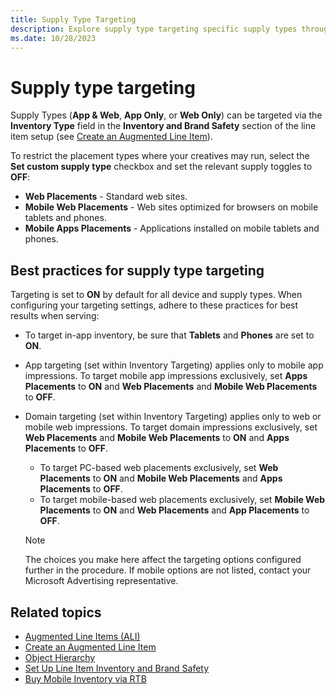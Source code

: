 ```yaml
---
title: Supply Type Targeting
description: Explore supply type targeting specific supply types through the Inventory Type field in line item setup to streamline supply type focus.
ms.date: 10/28/2023
---
```


# Supply type targeting

Supply Types (**App & Web**, **App Only**, or **Web Only**) can be targeted via the **Inventory Type** field in the **Inventory and Brand Safety** section of the line item setup (see [Create an Augmented Line Item](create-an-augmented-line-item-ali.md)).

To restrict the placement types where your creatives may run, select the **Set custom supply type** checkbox and set the relevant supply toggles to **OFF**:

- **Web Placements** - Standard web sites.
- **Mobile Web Placements** - Web sites optimized for browsers on mobile tablets and phones.
- **Mobile Apps Placements** - Applications installed on mobile tablets and phones.

## Best practices for supply type targeting

Targeting is set to **ON** by default for all device and supply types. When configuring your targeting settings, adhere to these practices for best results when serving:

- To target in-app inventory, be sure that **Tablets** and **Phones** are set to **ON**.
- App targeting (set within Inventory Targeting) applies only to mobile app impressions. To target mobile app impressions exclusively, set **Apps Placements** to **ON** and **Web Placements** and **Mobile Web Placements** to **OFF**.
- Domain targeting (set within Inventory Targeting) applies only to web or mobile web impressions. To target domain impressions exclusively, set **Web Placements** and **Mobile Web Placements** to **ON** and **Apps Placements** to **OFF**.
  - To target PC-based web placements exclusively, set **Web Placements** to **ON** and **Mobile Web Placements** and **Apps Placements** to **OFF**.
  - To target mobile-based web placements exclusively, set **Mobile Web Placements** to **ON** and **Web Placements** and **App Placements** to **OFF**.

   > [!NOTE]
   > The choices you make here affect the targeting options configured further in the procedure. If mobile options are not listed, contact your Microsoft Advertising representative.

## Related topics

- [Augmented Line Items (ALI)](augmented-line-items-ali.md)
- [Create an Augmented Line Item](create-an-augmented-line-item-ali.md)
- [Object Hierarchy](object-hierarchy.md)
- [Set Up Line Item Inventory and Brand Safety](set-up-line-item-inventory-and-brand-safety.md)
- [Buy Mobile Inventory via RTB](buy-mobile-inventory-via-rtb.md)

